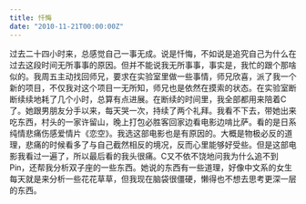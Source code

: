 ```yaml
---
title: 忏悔
date: "2010-11-21T00:00:00Z"
---
```

过去二十四小时来，总感觉自己一事无成。说是忏悔，不如说是追究自己为什么在过去这段时间无所事事的原因。但并不能说我无所事事，事实是，我忙的跟个那啥似的。我周五主动找回师兄，要求在实验室里做一些事情，师兄欣喜，派了我一个新的项目，不仅我对这个项目一无所知，师兄也是依然在摸索的状态。在实验室断断续续地耗了几个小时，总算有点进展。在断续的时间里，我全部都用来陪着C了。她跟男朋友分手以来，每天哭一次，持续了两个礼拜。我看不下去，带她出来吃东西，村头的一家许留山，晚上打包必胜客回家边看电影边啃比萨。看的是日系纯情悲痛伤感爱情片《恋空》。我选这部电影也是有原因的。大概是物极必反的道理，悲痛的时候看多了与自己截然相反的境况，反而心里能够好受些。但是这部电影我看过一遍了，所以最后看的我头很痛。C又不依不饶地问我为什么追不到Pin，还帮我分析双子座的一些东西。她说的东西有一些道理，好像中文系的女生每天就是来分析一些花花草草，但我现在脑袋很僵硬，懒得也不想去思考更深一层的东西。